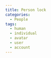 ```yaml
---
title: Person lock
categories:
  - People
tags:
  - human
  - individual
  - avatar
  - user
  - account
---
```

